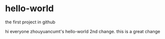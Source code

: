 # hello-world
the first project in github

hi everyone
zhouyuancumt's hello-world 2nd change.
this is a great change
